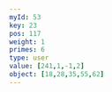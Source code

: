 ```yaml
---
myId: 53
key: 23
pos: 117
weight: 1
primes: 6
type: user
value: [241,1,-1,2]
object: [18,28,35,55,62]
---
```

